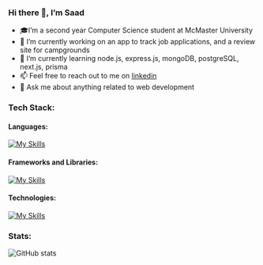 ### Hi there 👋, I’m Saad
- 🎓I’m a second year Computer Science student at McMaster University
- 🔭 I’m currently working on an app to track job applications, and a review site for campgrounds
- 🌱 I’m currently learning node.js, express.js, mongoDB, postgreSQL, next.js, prisma
- 📫 Feel free to reach out to me on [linkedin](https://www.linkedin.com/in/saad-tariq-cs/)
- 💬 Ask me about anything related to web development

### Tech Stack:

#### Languages:
[![My Skills](https://skillicons.dev/icons?i=js,ts,python,java,c,bash&theme=dark)](https://skillicons.dev)

#### Frameworks and Libraries:
[![My Skills](https://skillicons.dev/icons?i=react,next,redux,nodejs,express&theme=dark)](https://skillicons.dev)

#### Technologies:
[![My Skills](https://skillicons.dev/icons?i=git,mongodb,postgresql,prisma,vscode,linux&theme=dark)](https://skillicons.dev)

### Stats:
![GitHub stats](https://github-readme-stats.vercel.app/api?username=tariqs26&show_icons=true&theme=tokyonight)
<!--
- 👯 I’m looking to collaborate on ...
- ⚡ Fun fact: ...
- https://github.com/tandpfun/skill-icons
-->
